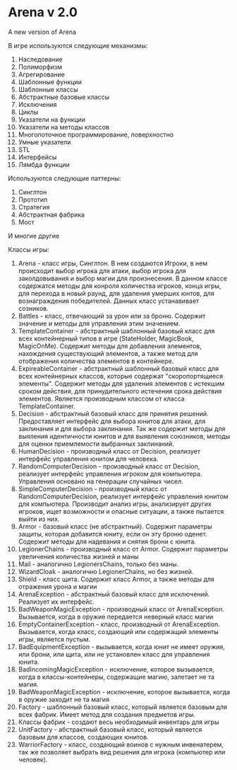 ﻿# Arena v 2.0
 A new version of Arena

В игре используются следующие механизмы:
1. Наследование
2. Полиморфизм
3. Агрегирование
4. Шаблонные функции
5. Шаблонные классы
6. Абстрактные базовые классы
7. Исключения
8. Циклы
9. Указатели на функции
10. Указатели на методы классов
11. Многопоточное программирование, поверхностно 
12. Умные указатели
13. STL
14. Интерфейсы
15. Лямбда функции

Используются следующие паттерны:
1. Синглтон
2. Прототип
3. Стратегия
5. Абстрактная фабрика
6. Мост

И многие другие

Классы игры:
1. Arena - класс игры, Синглтон. В нем создаются Игроки, в нем происходит выбор игрока для атаки, выбор игрока для заколдовывания и выбор магии для произнесения.
В данном классе содержатся методы для конроля количества игроков, конца игры, для перехода в новый раунд, для удаления умерших юнтов, для вознаграждения победителей. Данных класс устанавивает созников.
2. Battles - класс, отвечающий за урон или за броню. Содержит значение и методы для управления этим значением.
3. TemplateContainer - абстрактный шаблонный базовый класс для всех контейнерный типов в игре (StateHolder, MagicBook, MagicOnMe). Содержит методы для добавления элементов, нахождения существующий элементов, а также метод для отображения количества элементов в контейнере.
4. ExpireableContainer - абстрактный шаблонный базовый класс для всех контейнерных классов, которые содержат "скоропортящиеся элементы". Содержит методы для удаления элементов с истекшим сроком действия, для принудительного истечения срока действия элементов. Является производным классом от класса TemplateContainer.
5. Decision - абстрактный базовый класс для принятия решений. Предоставляет интерфейс для выбора юнитов для атаки, для заклинания и для выбора заклинания. Так же содержит методы для выяления идентичности юнитов и для выявления союзников, методы для оценки приемлемости выбранных заклинаний.
6. HumanDecision - производный класс от Decision, реализует интерфейс управления юнитом для человека.
7. RandomComputerDecision - производный класс от Decision, реализует интерфейс управления игроком для компьютера. Управления основано на генерации случайных чисел.
8. SimpleComputerDecision - производный класс от RandomComputerDecision, реализует интерфейс управления юнитом для компьютера. Производит анализ игры, анализирует других игроков, ищет возможности и опасные ситуации, а также пытается выйти из них.
9. Armor - базовый класс (не абстрактный). Содержит параметры защиты, которая добавится юниту, если он эту броню оденет. Содержит методы для надевания и снятия брони с юнита.
10. LegionerChains - производный класс от Armor. Содержит параметры увеличения количества жизней и маны
11. Mail - аналогично LegionersChains, только без маны.
12. WizardCloak - аналогично LegionerChains, но без жизней.
13. Shield - класс щита. Содержит класс Armor, а также методы для отражения урона и магии
14. ArenaException - абстрактный базовый класс для исключений. Реализует их интерфейс.
15. BadWeaponMagicException - производный класс от ArenaException. Вызывается, когда в оружие передается неверный класс магии
16. EmptyContainerException - класс, производный от ArenaException. Вызывается, когда класс, создающий или содержащий элементы игры, является пустым.
17. BadEquipmentException - вызывается, когда юнит не имеет оружия, или брони, или щита, или не установлен класс для управления юнита.
18. BadIncomingMagicException - исключение, которое вызывается, когда в классы-контейнеры, содержащие магию, залетает не та магия.
19. BadWeaponMagicException - исключение, которое вызывается, когда в оружие заходит не та магия
20. Factory - шаблонный базовый класс, который является базовым для всех фабрик. Имеет метод для создания предметов игры.
21. Классы фабрик - создают весь необходимый инвентарь для игры
22. UnitFactory - абстрактный базовый класс, который является базовым для классов, создающих юнитов.
23. WarriorFactory - класс, создающий воинов с нужным инвенатерем, так же позволяет выбрать вид решения для игрока (компьютер или человек).

